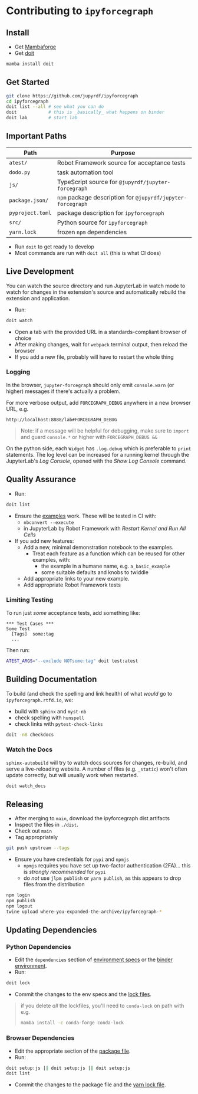 # Contributing to `ipyforcegraph`

## Install

- Get [Mambaforge](https://github.com/conda-forge/miniforge)
- Get [doit](https://pydoit.org)

```bash
mamba install doit
```

## Get Started

```bash
git clone https://github.com/jupyrdf/ipyforcegraph
cd ipyforcegraph
doit list --all # see what you can do
doit            # this is _basically_ what happens on binder
doit lab        # start lab
```

## Important Paths

| Path             | Purpose                                                     |
| ---------------- | ----------------------------------------------------------- |
| `atest/`         | Robot Framework source for acceptance tests                 |
| `dodo.py`        | task automation tool                                        |
| `js/`            | TypeScript source for `@jupyrdf/jupyter-forcegraph`         |
| `package.json/`  | `npm` package description for `@jupyrdf/jupyter-forcegraph` |
| `pyproject.toml` | package description for `ipyforcegraph`                     |
| `src/`           | Python source for `ipyforcegraph`                           |
| `yarn.lock`      | frozen `npm` dependencies                                   |

- Run `doit` to get ready to develop
- Most commands are run with `doit all` (this is what CI does)

## Live Development

You can watch the source directory and run JupyterLab in watch mode to watch for changes
in the extension's source and automatically rebuild the extension and application.

- Run:

```bash
doit watch
```

- Open a tab with the provided URL in a standards-compliant browser of choice
- After making changes, wait for `webpack` terminal output, then reload the browser
- If you add a new file, probably will have to restart the whole thing

### Logging

In the browser, `jupyter-forcegraph` should only emit `console.warn` (or higher)
messages if there's actually a problem.

For more verbose output, add `FORCEGRAPH_DEBUG` anywhere in a new browser URL, e.g.

```
http://localhost:8888/lab#FORCEGRAPH_DEBUG
```

> Note: if a message will be helpful for debugging, make sure to `import` and guard
> `console.*` or higher with `FORCEGRAPH_DEBUG &&`

On the python side, each `Widget` has `.log.debug` which is preferable to `print`
statements. The log level can be increased for a running kernel through the JupyterLab's
_Log Console_, opened with the _Show Log Console_ command.

## Quality Assurance

- Run:

```bash
doit lint
```

- Ensure the [examples](https://github.com/jupyrdf/ipyforcegraph/tree/main/examples)
  work. These will be tested in CI with:
  - `nbconvert --execute`
  - in JupyterLab by Robot Framework with _Restart Kernel and Run All Cells_
- If you add new features:
  - Add a new, minimal demonstration notebook to the examples.
    - Treat each feature as a function which can be reused for other examples, with:
      - the example in a humane name, e.g. `a_basic_example`
      - some suitable defaults and knobs to twiddle
  - Add appropriate links to your new example.
  - Add appropriate Robot Framework tests

### Limiting Testing

To run just _some_ acceptance tests, add something like:

```robotframework
*** Test Cases ***
Some Test
  [Tags]  some:tag
  ...
```

Then run:

```bash
ATEST_ARGS="--exclude NOTsome:tag" doit test:atest
```

## Building Documentation

To build (and check the spelling and link health) of what _would_ go to
`ipyforcegraph.rtfd.io`, we:

- build with `sphinx` and `myst-nb`
- check spelling with `hunspell`
- check links with `pytest-check-links`

```bash
doit -n8 checkdocs
```

### Watch the Docs

`sphinx-autobuild` will try to watch docs sources for changes, re-build, and serve a
live-reloading website. A number of files (e.g. `_static`) won't often update correctly,
but will usually work when restarted.

```bash
doit watch_docs
```

## Releasing

- After merging to `main`, download the ipyforcegraph dist artifacts
- Inspect the files in `./dist`.
- Check out `main`
- Tag appropriately

```bash
git push upstream --tags
```

- Ensure you have credentials for `pypi` and `npmjs`
  - `npmjs` requires you have set up two-factor authentication (2FA)... this is
    _strongly recommended_ for `pypi`
  - do _not_ use `jlpm publish` or `yarn publish`, as this appears to drop files from
    the distribution

```bash
npm login
npm publish
npm logout
twine upload where-you-expanded-the-archive/ipyforcegraph-*
```

## Updating Dependencies

### Python Dependencies

- Edit the `dependencies` section of
  [environment specs](https://github.com/jupyrdf/ipyforcegraph/tree/main/.github/env_specs/)
  or the
  [binder environment](https://github.com/jupyrdf/ipyforcegraph/tree/main/.binder/environment.yml).
- Run:

```bash
doit lock
```

- Commit the changes to the env specs and the
  [lock files](https://github.com/jupyrdf/ipyforcegraph/tree/main/.github/locks).

> if you delete _all_ the lockfiles, you'll need to `conda-lock` on path with e.g.
>
> ```bash
> mamba install -c conda-forge conda-lock
> ```

### Browser Dependencies

- Edit the appropriate section of the
  [package file](https://github.com/jupyrdf/ipyforcegraph/tree/main/package.json).
- Run:

```bash
doit setup:js || doit setup:js || doit setup:js
doit lint
```

- Commit the changes to the package file and the
  [yarn lock file](https://github.com/jupyrdf/ipyforcegraph/tree/main/yarn.lock).
